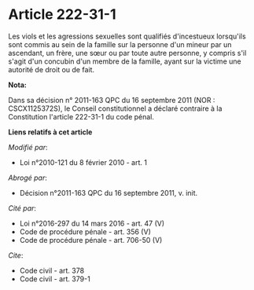 # Article 222-31-1

Les viols et les agressions sexuelles sont qualifiés d'incestueux lorsqu'ils sont commis au sein de la famille sur la
personne d'un mineur par un ascendant, un frère, une sœur ou par toute autre personne, y compris s'il s'agit d'un concubin
d'un membre de la famille, ayant sur la victime une autorité de droit ou de fait.

**Nota:**

Dans sa décision n° 2011-163 QPC du 16 septembre 2011 (NOR : CSCX1125372S), le Conseil constitutionnel a déclaré contraire à
la Constitution l'article 222-31-1 du code pénal.

**Liens relatifs à cet article**

_Modifié par_:

  - Loi n°2010-121 du 8 février 2010 - art. 1

_Abrogé par_:

  - Décision n°2011-163 QPC du 16 septembre 2011, v. init.

_Cité par_:

  - Loi n°2016-297 du 14 mars 2016 - art. 47 (V)
  - Code de procédure pénale - art. 356 (V)
  - Code de procédure pénale - art. 706-50 (V)

_Cite_:

  - Code civil - art. 378
  - Code civil - art. 379-1
